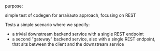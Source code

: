 purpose:

simple test of codegen for arrai/auto approach, focusing on REST

Tests a simple scenario where we specify:
* a trivial downstream backend service with a single REST endpoint
* a second "gateway" backend service, also with a single REST endpoint, that sits between the client and the downstream service
